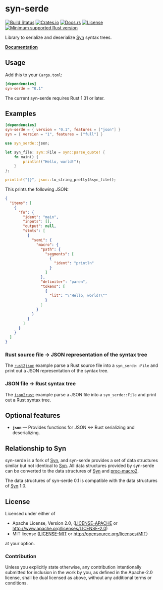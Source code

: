 # syn-serde

[![Build Status][azure-badge]][azure-url]
[![Crates.io][crates-version-badge]][crates-url]
[![Docs.rs][docs-badge]][docs-url]
[![License][crates-license-badge]][crates-url]
[![Minimum supported Rust version][rustc-badge]][rustc-url]

[azure-badge]: https://dev.azure.com/taiki-e/taiki-e/_apis/build/status/taiki-e.syn-serde?branchName=master
[azure-url]: https://dev.azure.com/taiki-e/taiki-e/_build/latest?definitionId=16&branchName=master
[crates-version-badge]: https://img.shields.io/crates/v/syn-serde.svg
[crates-license-badge]: https://img.shields.io/crates/l/syn-serde.svg
[crates-badge]: https://img.shields.io/crates/v/syn-serde.svg
[crates-url]: https://crates.io/crates/syn-serde/
[docs-badge]: https://docs.rs/syn-serde/badge.svg
[docs-url]: https://docs.rs/syn-serde/
[rustc-badge]: https://img.shields.io/badge/rustc-1.31+-lightgray.svg
[rustc-url]: https://blog.rust-lang.org/2018/12/06/Rust-1.31-and-rust-2018.html

Library to serialize and deserialize [Syn] syntax trees.

[**Documentation**][docs-url]

## Usage

Add this to your `Cargo.toml`:

```toml
[dependencies]
syn-serde = "0.1"
```

The current syn-serde requires Rust 1.31 or later.

## Examples

```toml
[dependencies]
syn-serde = { version = "0.1", features = ["json"] }
syn = { version = "1", features = ["full"] }
```

```rust
use syn_serde::json;

let syn_file: syn::File = syn::parse_quote! {
    fn main() {
        println!("Hello, world!");
    }
};

println!("{}", json::to_string_pretty(&syn_file));
```

This prints the following JSON:

```json
{
  "items": [
    {
      "fn": {
        "ident": "main",
        "inputs": [],
        "output": null,
        "stmts": [
          {
            "semi": {
              "macro": {
                "path": {
                  "segments": [
                    {
                      "ident": "println"
                    }
                  ]
                },
                "delimiter": "paren",
                "tokens": [
                  {
                    "lit": "\"Hello, world!\""
                  }
                ]
              }
            }
          }
        ]
      }
    }
  ]
}
```

### Rust source file -> JSON representation of the syntax tree

The [`rust2json`] example parse a Rust source file into a `syn_serde::File`
and print out a JSON representation of the syntax tree.

[`rust2json`]: examples/rust2json

### JSON file -> Rust syntax tree

The [`json2rust`] example parse a JSON file into a `syn_serde::File` and
print out a Rust syntax tree.

[`json2rust`]: examples/json2rust

## Optional features

* **`json`** — Provides functions for JSON <-> Rust serializing and
  deserializing.

## Relationship to Syn

syn-serde is a fork of [Syn], and syn-serde provides a set of data structures
similar but not identical to [Syn]. All data structures provided by syn-serde
can be converted to the data structures of [Syn] and [proc-macro2].

The data structures of syn-serde 0.1 is compatible with the data structures of [Syn] 1.0.

[Syn]: https://github.com/dtolnay/syn
[proc-macro2]: https://github.com/alexcrichton/proc-macro2

## License

Licensed under either of

* Apache License, Version 2.0, ([LICENSE-APACHE](LICENSE-APACHE) or <http://www.apache.org/licenses/LICENSE-2.0>)
* MIT license ([LICENSE-MIT](LICENSE-MIT) or <http://opensource.org/licenses/MIT>)

at your option.

### Contribution

Unless you explicitly state otherwise, any contribution intentionally submitted for inclusion in the work by you, as defined in the Apache-2.0 license, shall be dual licensed as above, without any additional terms or conditions.
